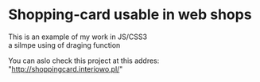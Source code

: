 # Shopping-card usable in web shops   
This is an example of my work in JS/CSS3  
a silmpe using of draging function

You can aslo check this project at this addres: "http://shoppingcard.interiowo.pl/"
